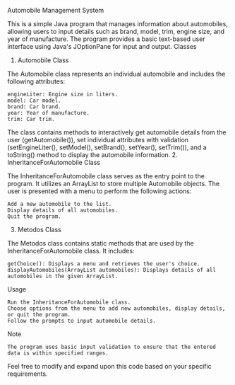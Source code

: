 Automobile Management System

This is a simple Java program that manages information about automobiles, allowing users to input details such as brand, model, trim, engine size, and year of manufacture. The program provides a basic text-based user interface using Java's JOptionPane for input and output.
Classes
1. Automobile Class

The Automobile class represents an individual automobile and includes the following attributes:

    engineLiter: Engine size in liters.
    model: Car model.
    brand: Car brand.
    year: Year of manufacture.
    trim: Car trim.

The class contains methods to interactively get automobile details from the user (getAutomobile()), set individual attributes with validation (setEngineLiter(), setModel(), setBrand(), setYear(), setTrim()), and a toString() method to display the automobile information.
2. InheritanceForAutomobile Class

The InheritanceForAutomobile class serves as the entry point to the program. It utilizes an ArrayList to store multiple Automobile objects. The user is presented with a menu to perform the following actions:

    Add a new automobile to the list.
    Display details of all automobiles.
    Quit the program.

3. Metodos Class

The Metodos class contains static methods that are used by the InheritanceForAutomobile class. It includes:

    getChoice(): Displays a menu and retrieves the user's choice.
    displayAutomobiles(ArrayList automobiles): Displays details of all automobiles in the given ArrayList.

Usage

    Run the InheritanceForAutomobile class.
    Choose options from the menu to add new automobiles, display details, or quit the program.
    Follow the prompts to input automobile details.

Note

    The program uses basic input validation to ensure that the entered data is within specified ranges.

Feel free to modify and expand upon this code based on your specific requirements.
